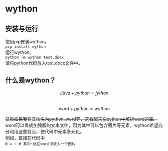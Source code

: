 # wython

## 安装与运行

使用pip安装wython。  
`pip install wython`  
运行wython。  
`python -m wython test.docx`  
请将python代码放入test.docx文件中。

## 什么是wython？

$$Java + python = jython$$  
$$word + python = wython$$

~~显然如果我将其命名为python_word等，这看起来像python中解析word的库。~~  
word可以看成加强版的文本文件，因为其中可以包含图片等元素。wython希望充分利用这些特点，使代码中元素多元化。  
例如，直接在代码中  
`N = ~ # 其中~处在word中放入一个图片`  

